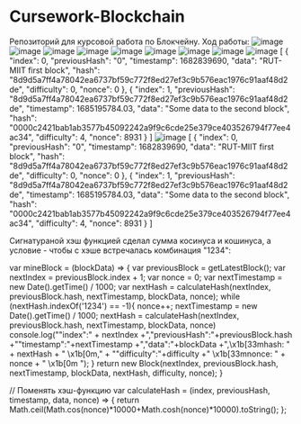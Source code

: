# Cursework-Blockchain
Репозиторий для курсовой работа по Блокчейну.
Ход работы:
![image](https://github.com/YurDuiachenko/Cursework-Blockchain/assets/72216941/70dba1f3-3275-4a91-9863-355747e2dc82)
![image](https://github.com/YurDuiachenko/Cursework-Blockchain/assets/72216941/08998a53-a98b-4db5-908c-dbf6f5c0273a)
![image](https://github.com/YurDuiachenko/Cursework-Blockchain/assets/72216941/3e3e1852-0066-45e8-8a71-7765503a1dd4)
![image](https://github.com/YurDuiachenko/Cursework-Blockchain/assets/72216941/802a0afc-7515-4f5d-b8a0-617828a0a6b0)
![image](https://github.com/YurDuiachenko/Cursework-Blockchain/assets/72216941/c8958a2f-d8c6-4d25-aa8d-26d79789b029)
![image](https://github.com/YurDuiachenko/Cursework-Blockchain/assets/72216941/9a683bfb-20a9-488a-87b2-85971b0ce0f3)
![image](https://github.com/YurDuiachenko/Cursework-Blockchain/assets/72216941/19632857-d6cb-43de-a20e-98aa4c9167fe)
![image](https://github.com/YurDuiachenko/Cursework-Blockchain/assets/72216941/3f0f59f1-f3bd-400f-ad69-79b0b2dc7f81)
![image](https://github.com/YurDuiachenko/Cursework-Blockchain/assets/72216941/4151b932-e36b-4d49-a28a-2a2d143e0558)
[
    {
        "index": 0,
        "previousHash": "0",
        "timestamp": 1682839690,
        "data": "RUT-MIIT first block",
        "hash": "8d9d5a7ff4a78042ea6737bf59c772f8ed27ef3c9b576eac1976c91aaf48d2de",
        "difficulty": 0,
        "nonce": 0
    },
    {
        "index": 1,
        "previousHash": "8d9d5a7ff4a78042ea6737bf59c772f8ed27ef3c9b576eac1976c91aaf48d2de",
        "timestamp": 1685195784.03,
        "data": "Some data to the second block",
        "hash": "0000c2421bab1ab3577b45092242a9f9c6cde25e379ce403526794f77ee4ac34",
        "difficulty": 4,
        "nonce": 8931
    }
]
![image](https://github.com/YurDuiachenko/Cursework-Blockchain/assets/72216941/968eb9e8-7d95-440d-a2b7-bb726137bb4c)
[
    {
        "index": 0,
        "previousHash": "0",
        "timestamp": 1682839690,
        "data": "RUT-MIIT first block",
        "hash": "8d9d5a7ff4a78042ea6737bf59c772f8ed27ef3c9b576eac1976c91aaf48d2de",
        "difficulty": 0,
        "nonce": 0
    },
    {
        "index": 1,
        "previousHash": "8d9d5a7ff4a78042ea6737bf59c772f8ed27ef3c9b576eac1976c91aaf48d2de",
        "timestamp": 1685195784.03,
        "data": "Some data to the second block",
        "hash": "0000c2421bab1ab3577b45092242a9f9c6cde25e379ce403526794f77ee4ac34",
        "difficulty": 4,
        "nonce": 8931
    }
]

Сигнатураной хэш функцией сделал сумма косинуса и кошинуса, а условие - чтобы с хэше встречалась комбинация "1234":

var mineBlock = (blockData) => {
    var previousBlock = getLatestBlock();
    var nextIndex = previousBlock.index + 1;
    var nonce = 0;
    var nextTimestamp = new Date().getTime() / 1000;
    var nextHash = calculateHash(nextIndex, previousBlock.hash, nextTimestamp, blockData, nonce);
    while (nextHash.indexOf('1234') == -1){
        nonce++;
        nextTimestamp = new Date().getTime() / 1000;
        nextHash = calculateHash(nextIndex, previousBlock.hash, 
            nextTimestamp, blockData, nonce)
            console.log("\"index\":" + nextIndex 
            +",\"previousHash\":"+previousBlock.hash
            +"\"timestamp\":"+nextTimestamp
            +",\"data\":"+blockData
            +",\x1b[33mhash: " + nextHash 
            + " \x1b[0m," + "\"difficulty\":"+difficulty
            +" \x1b[33mnonce: " + nonce + " \x1b[0m ");
        }
        return new Block(nextIndex, previousBlock.hash, nextTimestamp, blockData, nextHash, difficulty, nonce);
}


// Поменять хэш-функцию
var calculateHash = (index, previousHash, timestamp, data, nonce) => {
    return Math.ceil(Math.cos(nonce)*10000+Math.cosh(nonce)*10000).toString();
};
